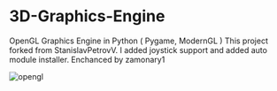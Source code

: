 # 3D-Graphics-Engine
OpenGL Graphics Engine in Python ( Pygame, ModernGL ) 
This project forked from StanislavPetrovV. I added joystick support and added auto module installer.
Enchanced by zamonary1

![opengl](/screenshot/0.jpg)
